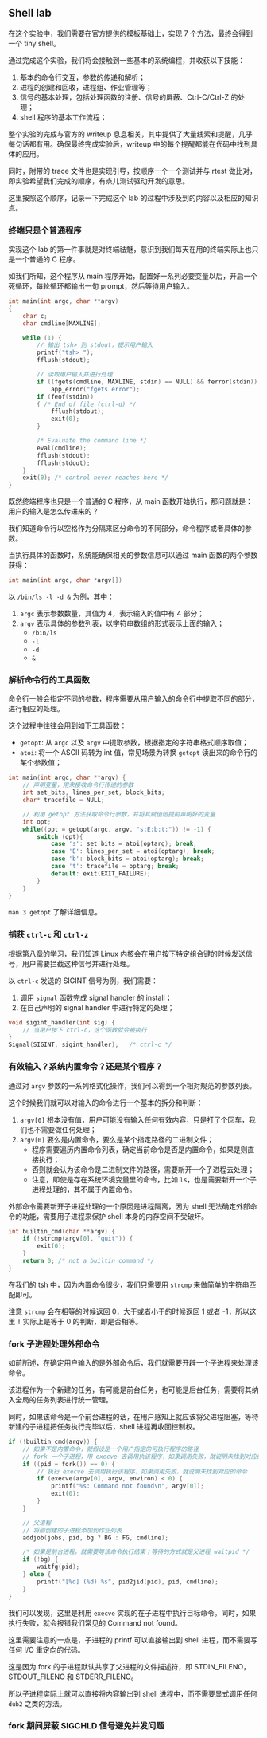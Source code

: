 ## Shell lab

在这个实验中，我们需要在官方提供的模板基础上，实现 7 个方法，最终会得到一个 tiny shell。

通过完成这个实验，我们将会接触到一些基本的系统编程，并收获以下技能：

1. 基本的命令行交互，参数的传递和解析；
2. 进程的创建和回收，进程组、作业管理等；
3. 信号的基本处理，包括处理函数的注册、信号的屏蔽、Ctrl-C/Ctrl-Z 的处理；
4. shell 程序的基本工作流程；

整个实验的完成与官方的 writeup 息息相关，其中提供了大量线索和提醒，几乎每句话都有用。确保最终完成实验后，writeup 中的每个提醒都能在代码中找到具体的应用。

同时，附带的 trace 文件也是实现引导，按顺序一个一个测试并与 rtest 做比对，即实验希望我们完成的顺序，有点儿测试驱动开发的意思。

这里按照这个顺序，记录一下完成这个 lab 的过程中涉及到的内容以及相应的知识点。

### 终端只是个普通程序

实现这个 lab 的第一件事就是对终端祛魅，意识到我们每天在用的终端实际上也只是一个普通的 C 程序。

如我们所知，这个程序从 main 程序开始，配置好一系列必要变量以后，开启一个死循环，每轮循环都输出一句 prompt，然后等待用户输入。

```c
int main(int argc, char **argv)
{
    char c;
    char cmdline[MAXLINE];

    while (1) {
        // 输出 tsh> 到 stdout，提示用户输入
        printf("tsh> ");
        fflush(stdout);

        // 读取用户输入并进行处理
        if ((fgets(cmdline, MAXLINE, stdin) == NULL) && ferror(stdin))
            app_error("fgets error");
        if (feof(stdin))
        { /* End of file (ctrl-d) */
            fflush(stdout);
            exit(0);
        }

        /* Evaluate the command line */
        eval(cmdline);
        fflush(stdout);
        fflush(stdout);
    }
    exit(0); /* control never reaches here */
}
```

既然终端程序也只是一个普通的 C 程序，从 main 函数开始执行，那问题就是：用户的输入是怎么传进来的？

我们知道命令行以空格作为分隔来区分命令的不同部分，命令程序或者具体的参数。

当执行具体的函数时，系统能确保相关的参数信息可以通过 main 函数的两个参数获得：

```c
int main(int argc, char *argv[])
```

以 `/bin/ls -l -d &` 为例，其中：

1. `argc` 表示参数数量，其值为 4，表示输入的值中有 4 部分；
2. `argv` 表示具体的参数列表，以字符串数组的形式表示上面的输入；
    - `/bin/ls`
    - `-l`
    - `-d`
    - `&`

### 解析命令行的工具函数

命令行一般会指定不同的参数，程序需要从用户输入的命令行中提取不同的部分，进行相应的处理。

这个过程中往往会用到如下工具函数：

- `getopt`: 从 `argc` 以及 `argv` 中提取参数，根据指定的字符串格式顺序取值；
- `atoi`: 将一个 ASCII 码转为 int 值，常见场景为转换 `getopt` 读出来的命令行的某个参数值；

```c
int main(int argc, char **argv) {
    // 声明变量，用来接收命令行传递的参数
    int set_bits, lines_per_set, block_bits;
    char* tracefile = NULL;

    // 利用 getopt 方法获取命令行参数，并将其赋值给提前声明好的变量
    int opt;
    while((opt = getopt(argc, argv, "s:E:b:t:")) != -1) {
        switch (opt){
            case 's': set_bits = atoi(optarg); break;
            case 'E': lines_per_set = atoi(optarg); break;
            case 'b': block_bits = atoi(optarg); break;
            case 't': tracefile = optarg; break;
            default: exit(EXIT_FAILURE);
        }
    }
}
```

`man 3 getopt` 了解详细信息。

### 捕获 `ctrl-c` 和 `ctrl-z`

根据第八章的学习，我们知道 Linux 内核会在用户按下特定组合键的时候发送信号，用户需要拦截这种信号并进行处理。

以 `ctrl-c` 发送的 SIGINT 信号为例，我们需要：

1. 调用 `signal` 函数完成 signal handler 的 install；
2. 在自己声明的 signal handler 中进行特定的处理；

```c
void sigint_handler(int sig) {
    // 当用户按下 ctrl-c，这个函数就会被执行
}
Signal(SIGINT, sigint_handler);   /* ctrl-c */
```

### 有效输入？系统内置命令？还是某个程序？

通过对 `argv` 参数的一系列格式化操作，我们可以得到一个相对规范的参数列表。

这个时候我们就可以对输入的命令进行一个基本的拆分和判断：

1. `argv[0]` 根本没有值，用户可能没有输入任何有效内容，只是打了个回车，我们也不需要做任何处理；
2. `argv[0]` 要么是内置命令，要么是某个指定路径的二进制文件；
    - 程序需要遍历内置命令列表，确定当前命令是否是内置命令，如果是则直接执行；
    - 否则就会认为该命令是二进制文件的路径，需要新开一个子进程去处理；
    - 注意，即使是存在系统环境变量里的命令，比如 `ls`，也是需要新开一个子进程处理的，其不属于内置命令。

外部命令需要新开子进程处理的一个原因是进程隔离，因为 shell 无法确定外部命令的功能，需要用子进程来保护 shell 本身的内存空间不受破坏。

```c
int builtin_cmd(char **argv) {
    if (!strcmp(argv[0], "quit")) {
        exit(0);
    }
    return 0; /* not a builtin command */
}
```

在我们的 tsh 中，因为内置命令很少，我们只需要用 `strcmp` 来做简单的字符串匹配即可。

注意 `strcmp` 会在相等的时候返回 0，大于或者小于的时候返回 1 或者 -1，所以这里 `!` 实际上是等于 0 的判断，即是否相等。

### fork 子进程处理外部命令

如前所述，在确定用户输入的是外部命令后，我们就需要开辟一个子进程来处理该命令。

该进程作为一个新建的任务，有可能是前台任务，也可能是后台任务，需要将其纳入全局的任务列表进行统一管理。

同时，如果该命令是一个前台进程的话，在用户感知上就应该将父进程阻塞，等待新建的子进程把任务执行完毕以后，shell 进程再收回控制权。

```c
if (!builtin_cmd(argv)) {
    // 如果不是内置命令，就假设是一个用户指定的可执行程序的路径
    // fork 一个子进程，用 execve 去调用执该程序，如果调用失败，就说明未找到对应的命令
    if ((pid = fork()) == 0) {
        // 执行 execve 去调用执行该程序，如果调用失败，就说明未找到对应的命令
        if (execve(argv[0], argv, environ) < 0) {
            printf("%s: Command not found\n", argv[0]);
            exit(0);
        }
    }

    // 父进程
    // 将刚创建的子进程添加到作业列表
    addjob(jobs, pid, bg ? BG : FG, cmdline);

    /* 如果是前台进程，就需要等该命令执行结束；等待的方式就是父进程 waitpid */
    if (!bg) {
        waitfg(pid);
    } else {
        printf("[%d] (%d) %s", pid2jid(pid), pid, cmdline);
    }
}
```

我们可以发现，这里是利用 `execve` 实现的在子进程中执行目标命令。同时，如果执行失败，就会报错我们常见的 Command not found。

这里需要注意的一点是，子进程的 printf 可以直接输出到 shell 进程，而不需要写任何 I/O 重定向的代码。

这是因为 fork 的子进程默认共享了父进程的文件描述符，即 STDIN_FILENO，STDOUT_FILENO 和 STDERR_FILENO。

所以子进程实际上就可以直接将内容输出到 shell 进程中，而不需要显式调用任何 `dub2` 之类的方法。

### fork 期间屏蔽 SIGCHLD 信号避免并发问题


